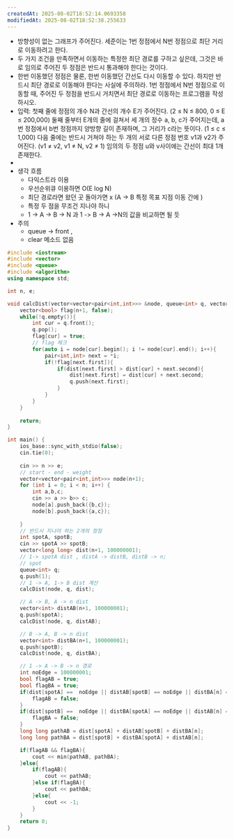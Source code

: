 ```yaml
---
createdAt: 2025-08-02T18:52:14.0693358
modifiedAt: 2025-08-02T18:52:38.255633
---
```

- 방향성이 없는 그래프가 주어진다. 세준이는 1번 정점에서 N번 정점으로 최단 거리로 이동하려고 한다.
- 두 가지 조건을 만족하면서 이동하는 특정한 최단 경로를 구하고 싶은데, 그것은 바로 임의로 주어진 두 정점은 반드시 통과해야 한다는 것이다.
- 한번 이동했던 정점은 물론, 한번 이동했던 간선도 다시 이동할 수 있다. 하지만 반드시 최단 경로로 이동해야 한다는 사실에 주의하라. 1번 정점에서 N번 정점으로 이동할 때, 주어진 두 정점을 반드시 거치면서 최단 경로로 이동하는 프로그램을 작성하시오.
- 입력: 
  첫째 줄에 정점의 개수 N과 간선의 개수 E가 주어진다. (2 ≤ N ≤ 800, 0 ≤ E ≤ 200,000) 둘째 줄부터 E개의 줄에 걸쳐서 세 개의 정수 a, b, c가 주어지는데, a번 정점에서 b번 정점까지 양방향 길이 존재하며, 그 거리가 c라는 뜻이다. (1 ≤ c ≤ 1,000) 다음 줄에는 반드시 거쳐야 하는 두 개의 서로 다른 정점 번호 v1과 v2가 주어진다. (v1 ≠ v2, v1 ≠ N, v2 ≠ 1) 임의의 두 정점 u와 v사이에는 간선이 최대 1개 존재한다.
- 
- 생각 흐름
	- 다익스트라 이용
	- 우선순위큐 이용하면 O(E log N)
	- 최단 경로라면 왔던 곳 돌아가면 x  (A -> B 특정 목표 지점  이동 간에 )
	- 특정 두 점을 무조건 지나야 하니
	- 1 -> A -> B -> N 과 1 -> B -> A ->N의 값을 비교하면 될 듯 
- 주의
	- queue -> front ,
	- clear 메소드 없음 

	

``` c++
#include <iostream>
#include <vector>
#include <queue>
#include <algorithm>
using namespace std;

int n, e;

void calcDist(vector<vector<pair<int,int>>> &node, queue<int> q, vector<int> &dist){
	vector<bool> flag(n+1, false);
	while(!q.empty()){
		int cur = q.front();
		q.pop();
		flag[cur] = true;
		// flag 체크
		for(auto i = node[cur].begin(); i != node[cur].end(); i++){
			pair<int,int> next = *i;
			if(!flag[next.first]){
				if(dist[next.first] > dist[cur] + next.second){
					dist[next.first] = dist[cur] + next.second;
					q.push(next.first);
				}
			}				
		}
	}
	
	return;
}

int main() {
    ios_base::sync_with_stdio(false);
    cin.tie(0);
    
	cin >> n >> e;
	// start - end - weight
	vector<vector<pair<int,int>>> node(n+1);
	for (int i = 0; i < n; i++) {
		int a,b,c;
		cin >> a >> b>> c;
		node[a].push_back({b,c});
		node[b].push_back({a,c});
		
	}
	// 반드시 지나야 하는 2개의 정점
	int spotA, spotB;
	cin >> spotA >> spotB;
	vector<long long> dist(n+1, 100000001);
	// 1-> spotA dist , distA -> distB, distB -> n;
	// spot
	queue<int> q;
	q.push(1);
	// 1 -> A, 1-> B dist 계산 
	calcDist(node, q, dist);

	// A -> B, A -> n dist
	vector<int> distAB(n+1, 100000001);
	q.push(spotA);
	calcDist(node, q, distAB);

	// B -> A, B -> n dist
	vector<int> distBA(n+1, 100000001);
	q.push(spotB);
	calcDist(node, q, distBA);

	// 1 -> A -> B -> n 경로
	int noEdge = 100000001;
	bool flagAB = true;
	bool flagBA = true;
	if(dist[spotA] ==  noEdge || distAB[spotB] == noEdge || distBA[n] == noEdge ){
		flagAB = false;
	}
	if(dist[spotB] ==  noEdge || distBA[spotA] == noEdge || distAB[n] == noEdge ){
		flagBA = false;
	}
	long long pathAB = dist[spotA] + distAB[spotB] + distBA[n];
	long long pathBA = dist[spotB] + distBA[spotA] + distAB[n];

	if(flagAB && flagBA){
		cout << min(pathAB, pathBA);
	}else{
		if(flagAB){
			cout << pathAB;
		}else if(flagBA){
			cout << pathBA;
		}else{
			cout << -1;
		}
	}
	return 0;
}

```
